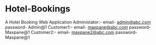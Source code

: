 # Hotel-Bookings
A Hotel Booking Web Application
Administator:- email-   admin@abc.com   password-   Admin@1
Customer1:-     email-  maxpane@abc.com   password- Maxpane@1
Customer2:-     email-  maxpane2@abc.com  password- Maxpane@1
